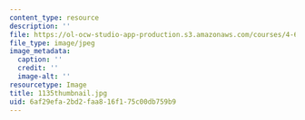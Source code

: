 ```yaml
---
content_type: resource
description: ''
file: https://ol-ocw-studio-app-production.s3.amazonaws.com/courses/4-614-religious-architecture-and-islamic-cultures-fall-2002/6af29efa2bd2faa816f175c00db759b9_1135thumbnail.jpg
file_type: image/jpeg
image_metadata:
  caption: ''
  credit: ''
  image-alt: ''
resourcetype: Image
title: 1135thumbnail.jpg
uid: 6af29efa-2bd2-faa8-16f1-75c00db759b9
---
```

